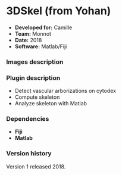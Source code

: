# 3DSkel (from Yohan)

* **Developed for:** Camille
* **Team:** Monnot
* **Date:** 2018
* **Software:** Matlab/Fiji



### Images description



### Plugin description

* Detect vascular arborizations on cytodex
* Compute skeleton
* Analyze skeleton with Matlab

### Dependencies

* **Fiji**
* **Matlab**

### Version history

Version 1 released 2018.

